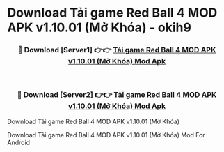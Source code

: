 # Download Tải game Red Ball 4 MOD APK v1.10.01 (Mở Khóa) - okih9


<div align="center">
<h3>🔴 Download [Server1] 👉👉 <a href="https://apk-comot.site?title=Tải_game_Red_Ball_4_MOD_APK_v1.10.01_(Mở_Khóa)">Tải game Red Ball 4 MOD APK v1.10.01 (Mở Khóa) Mod Apk</a></h3><br>
<h3>🔴 Download [Server2] 👉👉 <a href="https://apk-comot.site?title=Tải_game_Red_Ball_4_MOD_APK_v1.10.01_(Mở_Khóa)">Tải game Red Ball 4 MOD APK v1.10.01 (Mở Khóa) Mod Apk</a></h3>
</div>



Download Tải game Red Ball 4 MOD APK v1.10.01 (Mở Khóa) 

Download Tải game Red Ball 4 MOD APK v1.10.01 (Mở Khóa) Mod For Android